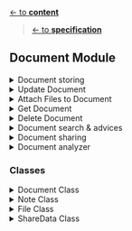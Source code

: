 [<- to **content**](https://github.com/shardoc/shardoc.github.io)
> [<- to **specification**](https://github.com/shardoc/shardoc.github.io/blob/dev/pages/specification.md)
## Document Module


<details>
  <summary>Document storing</summary>

### Endpoints
We expose two endpoints for Document storing

#### 1. Create Document
   * Path: */document/create/force* or */document/create*
   * Http method: *POST*
   * Body type: *FormData*
   * Body example: *document:{"files":["fileName" : "some_cv.pdf"], "notes":[{"id":"1", "given file requires postprocessing"}], "tags":["healthcare","sale"], "spaces" : ["global"]},
                    files :<fileData>*
   * Response type: JSON
   * Response example: 
      * success: *{ "status" : "success", "body" : {"id" : "l93k7df8"} }*
      * failed: *{ "status" : "failed", "error":"duplicates", "body" : {"documents" : [{id:"l93k7df8", "title":"Some other doc"}] }*
	  
#####	 Scenario 1: Create Document without flag force. Success flow.
![Document storing flow sequence diagram](https://github.com/shardoc/shardoc.github.io/blob/dev/images/createDocumentForceFalseSuccess.png)
	  
###### Steps
* User executes request on */document/create* url
* Application checks if there is no already files with the same name attached to other documents
* No files with the same name
* Application creates document based on JSON from field ***document***
* Application saves files on the file system

#####	 Scenario 2: Create Document without flag force. Fail flow.
![Document storing flow sequence diagram](https://github.com/shardoc/shardoc.github.io/blob/dev/images/createDocumentForceFalseSuccess.png)
	  
###### Steps
* User executes request on */document/create* url
* Application checks if there is no already files with the same name attached to other documents
* There are files with the same name
* Application finds documents with attached files with the same name
* Application returns fail response with list of documents which could be duplicates

#####	 Scenario 3: Create Document with flag force.

![Document storing flow sequence diagram](https://github.com/shardoc/shardoc.github.io/blob/dev/images/createDocumentForceTrue.png)
	  
###### Steps
* User executes request on */document/create/force* url
* Application checks if there is no already files with the same name attached to other documents
* There are files with the same name
* Rename file with help of proper ending line file_1.pdf, file_2.pdf
* Application creates document based on JSON from field ***document***
* Application saves files on the file system
</details>

<details>
  <summary>Update Document</summary>

### Endpoints

We expose one endpoint for updating field on document

#### 3. Update Field
   * Path: */document/{documentId}/update*
   * Http method: *POST*
   * PATH parameters: *documentId* - value any valid id
   * Body type: *JSON*
   * Body example: *{"title":"Updated Title"}*
   * Response type: JSON
   * Response example: 
      * success: *{ "status" : "sucess" }
      * failed: *{ "status" : "failed", "error":"Cannot update field [title]" }*

#####	 Scenario 1: Update field.

![Document storing flow sequence diagram](https://github.com/shardoc/shardoc.github.io/blob/dev/images/updateDocumentField.png)

###### Steps
* User executes request on */document/{documentId}/update* url and pass proper body
* Application validates data (user can update only visible fields like *title*, *tags*, etc. Except field *files*, that filed has dedicate API method)
* Application updates field

</details>
<details>
  <summary>Attach Files to Document</summary>

### Endpoints

We expose one endpoint for attaching file to existing document

#### 3. Attach files
   * Path: */document/{documentId}/attach/{force}*
   * Http method: *POST*
   * PATH parameters: *documentId* - value any valid id; *force* - value *true/false*
   * Body type: *FormData*
   * Body example: *files :<fileData>*
   * Response type: JSON
   * Response example: 
      * success: *{ "status" : "sucess", "body" : {"filename" : "file_1.pdf"} }
      * failed: *{ "status" : "failed", "error":"duplicates", "body" : {"documents" : [{id:"l93k7df8", "title":"Some other doc"}] }*

#####	 Scenario 1: Attach file with flag force equals false. Success flow.

![Document storing flow sequence diagram](https://github.com/shardoc/shardoc.github.io/blob/dev/images/attachFileForceFalseSuccess.png)

###### Steps
* User executes request on */document/{documentId}/attach/false* url
* Application checks if there is no already files with the same name attached to other documents
* No files with the same name
* Application saves files on the file system
* Each user should have own folder with files
* File size should be limited, size of file storage should be limited as well depends on user subscription ?
* Application updates field *files* on document with given *documentId* 

	  
#####	 Scenario 2: Attach file with flag force equals false. Failed flow.

![Document storing flow sequence diagram](https://github.com/shardoc/shardoc.github.io/blob/dev/images/attachFileForceFalseFail.png)

###### Steps
* User executes request on */document/{documentId}/attach/false* url
* Application checks if there is no already files with the same name attached to other documents
* There are files with the same name
* Application finds documents with attached files with the same name
* Application returns fail response with list of documents which could be duplicates


#####	 Scenario 3: Attach file with flag force equals true.

![Document storing flow sequence diagram](https://github.com/shardoc/shardoc.github.io/blob/dev/images/attachFileForceTrue.png)

###### Steps
* User executes request on */document/{documentId}/attach/true* url
* Application checks if there is no already files with the same name attached to other documents
* There are files with the same name
* Rename file with help of proper ending line file_1.pdf, file_2.pdf
* Application creates document based on JSON from field ***document***
* Application saves files on the file system
* Application updates field *files* on document with given *documentId* 



***Additional Info***
[upload file in flask](https://pythonbasics.org/flask-upload-file/)
  </details>
  <details>
  <summary>Get Document</summary>

### Endpoints

We expose two endpoints for a fetching documents

#### 1. Get document by id
   * Path: */document/{documentId}*
   * Http method: *GET*
   * PATH parameters: *documentId* - value *any valid document id*
   * Response type: JSON
   * Response example: 
      * success: *{ "status" : "success", "body" : {"files":["fileName" : "some_cv.pdf"], "notes":[{"id":"1", "given file requires postprocessing"}], "tags":["healthcare","sale"], "spaces" : ["global"]}}*
      * failed: *{ "status" : "failed", "error":"unknown" }*
	  
#### 2. Get all own documents
   * Path: */document/{page}/{size}*
   * Http method: *GET*
   * PATH parameters: *page* - page number, value *positive number*; *size* - page size, value *positive number* 
   * Response type: JSON
   * Response example: 
      * success: *{ "status" : "success", "body" : [{"files":["fileName" : "some_cv.pdf"], "notes":[{"id":"1", "given file requires postprocessing"}], "tags":["healthcare","sale"], "spaces" : ["global"]}]}*
      * failed: *{ "status" : "failed", "error":"unknown" }*
   * Notes: Pay attention paging should be implemented on repository request

</details>
  <details>
  <summary>Delete Document</summary>

### Endpoints

We expose one endpoint for a removing documents

#### 1. Delete documents by list of id
   * Path: */document*
   * Http method: *POST*
   * Body type: *JSON*
   * Body example: *{"idList":["id1", "id2", "id3"]}*
   * Response type: JSON
   * Response example: 
      * success: *{ "status" : "success", "body" : {"idList":["id1", "id2", "id3"]}}*
      * failed: *{ "status" : "failed", "error":"unknown" }*
	
</details>
<details>
<summary>Document search & advices</summary>
  
### Endpoints

We expose two endpoints for a finding proper documents in user's own document storage or advice apropriate document from other users


#### 1. Search own documents by title or tags
   * Path: */document/search/{page}/{size}*
   * Http method: *POST*
   * PATH parameters: *page* - page number, value *positive number*; *size* - page size, value *positive number* 
   * Body type: *JSON*
   * Body example: *{"value":"Lviv Java"}*
   * Response type: JSON
   * Response example: 
      * success: *{ "status" : "success", "body" : [{"files":["fileName" : "some_cv.pdf"], "notes":[{"id":"1", "given file requires postprocessing"}], "tags":["healthcare","sale"], "spaces" : ["global"]}]}*
      * failed: *{ "status" : "failed", "error":"unknown" }*
   * Notes: Pay attention paging should be implemented on repository request
	  
#### 2. Advice documents by title or tags in global area
   * Path: */document/advice/{page}/{size}*
   * Http method: *POST*
   * PATH parameters: *page* - page number, value *positive number*; *size* - page size, value *positive number* 
   * Body type: *JSON*
   * Body example: *{"value":"Lviv Java"}*
   * Response type: JSON
   * Response example: 
      * success: *{ "status" : "success", "body" : [{"owner":{"id":"otherUserId", "fullName": "otherUserFullName"}, "title":"masked title"},{"owner":{"id":"otherUserId2", "fullName": "otherUserFullName2"}, "title":"masked title2"}]*
      * failed: *{ "status" : "failed", "error":"unknown" }*
   * Notes: Pay attention paging should be implemented on repository request
			  
#####	 Scenario 1: Advice documents

![Advice documents](https://github.com/shardoc/shardoc.github.io/blob/dev/images/adviceDocuments.png)

###### Steps
* User executes request on */document/advice* url
* Application get user's spaces
* Application search for documents on allowed spaces
* Application prepares documents depends on space visibility rules
</details>


<details>
  <summary>Document sharing</summary>
  
  ### Endpoints
  Purpose of current API providing other user access to your document(s). We expose three endpoints: one for requesting document and another two for sharing with or without payment.
  When user shares his/her document in fact that document will be copied and recepient will be assigned as an owner on document copy!!!
  
  
  #### 1. Request document
   * Path: */document/share/request*
   * Http method: *POST*
   * Body type: *JSON*
   * Body example: *{"documentIdList":["id1","id2",...,"idN"]}*
   * Response type: JSON
   * Response example: 
      * success: *{ "status" : "success", "body" : {"id" : "khd65dfkld", "status" :"inprogress" "message":"You will receive email from document owner"}}*
      * failed: *{ "status" : "failed", "error":"unknown" }*
	  
  #### 2. Share with payment
   * Path: */document/payment/request/{shareId}*
   * PATH parameters: *shareId* - id of share data 
   * Http method: *POST*
   * Body type: *JSON*
   * Body example: *{"price" :{"amount" : "100", "currency" : "usd"}}*
   * Response type: JSON
   * Response example: 
      * success: *{ "status" : "success", "body" : {"id" : "ljldf786sds", "status" :"requested" "message":"You will receive email when payment is completed"}}*
      * failed: *{ "status" : "failed", "error":"unknown" }*
  
  #### 3. Share without payment
   * Path: */document/share/{shareId}*
   * Http method: *GET*
   * PATH parameters: *shareId* - id of share data 
   * Response type: JSON
   * Response example: 
      * success: *{ "status" : "success", "body" : {"id" : "ljldf786sds", "status" :"shared" "message":"Documents were shared succesfully"}}*
      * failed: *{ "status" : "failed", "error":"unknown" }*
	  
  #### 4. Reject document sharing request
   * Path: */document/share/reject/{shareId}*
   * Http method: *GET*
   * PATH parameters: *shareId* - id of share data 
   * Response type: JSON
   * Response example: 
      * success: *{ "status" : "success"}*
      * failed: *{ "status" : "failed", "error":"unknown" }*
	  
  #### 5. Cancel document sharing request
   * Path: */document/share/cancel/{shareId}*
   * Http method: *GET*
   * PATH parameters: *shareId* - id of share data 
   * Response type: JSON
   * Response example: 
      * success: *{ "status" : "success"}*
      * failed: *{ "status" : "failed", "error":"unknown" }*
  
  
  </details>

<details>
<summary>Document analyzer</summary>

TBD:  with the help of AI we will analyze content of uploaded document and build some searchable index
</details>

### Classes

   <details>
  <summary>Document Class</summary>
  
#### Model Description
  * Purpose: keep document info structure and corresponding db methods
  * Fields:
    * id 
	* ownerId
	* title
    * files[] - list of attached files
    * notes[] - notes added by user
    * tags[] - string values
    * spaces[] - by default this list contains only *global* space, max number of spaces is 5
    * content
    * createTime
    * updateTime
  * Methods:
    * findById
    * update
    * insert
    * delete

    </details>
	
	 <details>
  <summary>Note Class</summary>
  
#### Model Description  
  * Purpose: keep note structure, could be reused on other modules
  * Fields:
    * id 
	* ownerId
	* text
    * createTime
    * updateTime

    </details>
	
	<details>
  <summary>File Class</summary>
  
#### Model Description  
  * Nested class without own id
  * Purpose: describe attached file
  * Fields:
	* fileName
    * createTime
    </details>
	
	
	<details>
 <summary>ShareData Class</summary>
  
#### Model Description
  * Purpose: keep infromation about document sharing
  * Fields:
    * id 
	* ownerId
	* recipientId
	* documentId
	* price 
	  * amount" 
	  * currency
	* status - possible values: *requested*, *canceled*, *priced*, *shared*, *rejected*, *completed*
    * createTime
    * updateTime
    </details>
